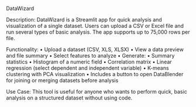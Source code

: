 DataWizard

Description:
DataWizard is a Streamlit app for quick analysis and visualization of a single dataset. Users can upload a CSV or Excel file and run several types of basic analysis. The app supports up to 75,000 rows per file.

Functionality:
	•	Upload a dataset (CSV, XLS, XLSX)
	•	View a data preview and file summary
	•	Select features to analyze
	•	Generate:
	•	Summary statistics
	•	Histogram of a numeric field
	•	Correlation matrix
	•	Linear regression (select dependent and independent variable)
	•	K-means clustering with PCA visualization
	•	Includes a button to open DataBlender for joining or merging datasets before analysis

Use Case:
This tool is useful for anyone who wants to perform quick, basic analysis on a structured dataset without using code.

